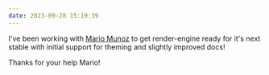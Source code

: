 ```yaml
---
date: 2023-09-28 15:19:39
---
```


I've been working with [Mario Munoz](https://pythonbynight.com) to get render-engine ready for it's next stable with initial support for theming and slightly improved docs!

Thanks for your help Mario!
